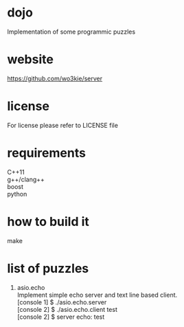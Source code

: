 # dojo  
Implementation of some programmic puzzles  

# website  
https://github.com/wo3kie/server  

# license  
For license please refer to LICENSE file  

# requirements  
C++11  
g++/clang++  
boost  
python  

# how to build it  
make  

# list of puzzles  

1. asio.echo   
Implement simple echo server and text line based client.  
[console 1] $ ./asio.echo.server  
[console 2] $ ./asio.echo.client test  
[console 2] $ server echo: test  

